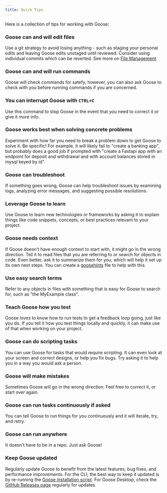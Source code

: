 ```yaml
---
title: Quick Tips
---
```


Here is a collection of tips for working with Goose:

### Goose can and will edit files
Use a git strategy to avoid losing anything - such as staging your personal edits and leaving Goose edits unstaged until reviewed. Consider using individual commits which can be reverted. See more on [File Management](/docs/guides/file-management).

### Goose can and will run commands
Goose will check commands for satefy, however, you can also ask Goose to check with you before running commands if you are concerned.

### You can interrupt Goose with `CTRL+C`
Use this command to stop Goose in the event that you need to correct it or give it more info.

### Goose works best when solving concrete problems
Experiment with how far you need to break a problem down to get Goose to solve it. Be specific! For example, it will likely fail to "create a banking app", but probably does a good job if prompted with "create a Fastapi app with an endpoint for deposit and withdrawal and with account balances stored in mysql keyed by id".

### Goose can troubleshoot
If something goes wrong, Goose can help troubleshoot issues by examining logs, analyzing error messages, and suggesting possible resolutions.

### Leverage Goose to learn
Use Goose to learn new technologies or frameworks by asking it to explain things like code snippets, concepts, or best practices relevant to your project.

### Goose needs context
If Goose doesn't have enough context to start with, it might go in the wrong direction. Tell it to read files that you are referring to or search for objects in code. Even better, ask it to summarize them for you, which will help it set up its own next steps. You can create a [goosehints](/docs/guides/using-goosehints) file to help with this.

### Use easy search terms
Refer to any objects in files with something that is easy for Goose to search for, such as "the MyExample class".

### Teach Goose how you test
Goose *loves* to know how to run tests to get a feedback loop going, just like you do. If you tell it how you test things locally and quickly, it can make use of that when working on your project.

### Goose can do scripting tasks
You can use Goose for tasks that would require scripting. It can even look at your screen and correct designs, or help you fix bugs. Try asking it to help you in a way you would ask a person.

### Goose will make mistakes
Sometimes Goose will go in the wrong direction. Feel free to correct it, or start over again.

### Goose can run tasks continuously if asked
You can tell Goose to run things for you continuously and it will iterate, try, and retry.

### Goose can run anywhere
It doesn't have to be in a repo. Just ask Goose!

### Keep Goose updated
Regularly update Goose to benefit from the latest features, bug fixes, and performance improvements. For the CLI, the best way to keep it updated is by re-running the [Goose installation script][installation]. For Goose Desktop, check the [GitHub Releases page][ui-release] regularly for updates.

[installation]: https://block.github.io/goose/docs/quickstart/#installation
[ui-release]: https://github.com/block/goose/releases/stable